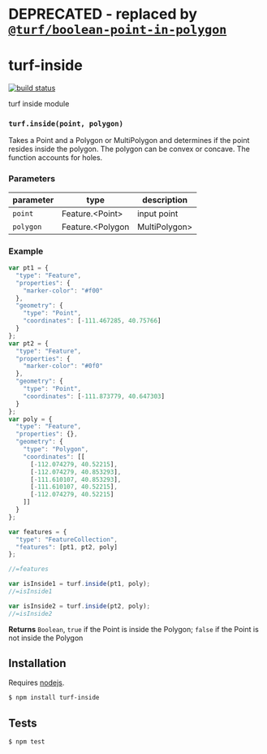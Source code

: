 # DEPRECATED - replaced by [`@turf/boolean-point-in-polygon`](https://www.npmjs.com/package/@turf/boolean-point-in-polygon)

# turf-inside

[![build status](https://secure.travis-ci.org/Turfjs/turf-inside.png)](http://travis-ci.org/Turfjs/turf-inside)

turf inside module


### `turf.inside(point, polygon)`

Takes a Point and a Polygon or MultiPolygon and determines if the point resides inside the polygon. The polygon can
be convex or concave. The function accounts for holes.


### Parameters

| parameter | type                              | description                   |
| --------- | --------------------------------- | ----------------------------- |
| `point`   | Feature\.\<Point\>                | input point                   |
| `polygon` | Feature\.\<Polygon|MultiPolygon\> | input polygon or multipolygon |


### Example

```js
var pt1 = {
  "type": "Feature",
  "properties": {
    "marker-color": "#f00"
  },
  "geometry": {
    "type": "Point",
    "coordinates": [-111.467285, 40.75766]
  }
};
var pt2 = {
  "type": "Feature",
  "properties": {
    "marker-color": "#0f0"
  },
  "geometry": {
    "type": "Point",
    "coordinates": [-111.873779, 40.647303]
  }
};
var poly = {
  "type": "Feature",
  "properties": {},
  "geometry": {
    "type": "Polygon",
    "coordinates": [[
      [-112.074279, 40.52215],
      [-112.074279, 40.853293],
      [-111.610107, 40.853293],
      [-111.610107, 40.52215],
      [-112.074279, 40.52215]
    ]]
  }
};

var features = {
  "type": "FeatureCollection",
  "features": [pt1, pt2, poly]
};

//=features

var isInside1 = turf.inside(pt1, poly);
//=isInside1

var isInside2 = turf.inside(pt2, poly);
//=isInside2
```


**Returns** `Boolean`, `true` if the Point is inside the Polygon; `false` if the Point is not inside the Polygon

## Installation

Requires [nodejs](http://nodejs.org/).

```sh
$ npm install turf-inside
```

## Tests

```sh
$ npm test
```


